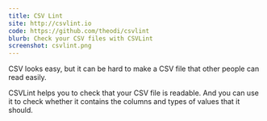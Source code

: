 ```yaml
---
title: CSV Lint
site: http://csvlint.io
code: https://github.com/theodi/csvlint
blurb: Check your CSV files with CSVLint
screenshot: csvlint.png
---
```


CSV looks easy, but it can be hard to make a CSV file that other people can read easily.

CSVLint helps you to check that your CSV file is readable. And you can use it to check whether it contains the columns and types of values that it should.
